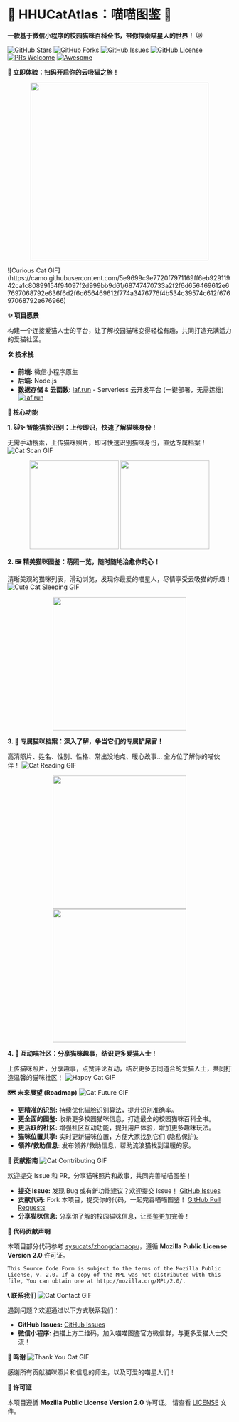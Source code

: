# 🐾 HHUCatAtlas：喵喵图鉴 🐾

**一款基于微信小程序的校园猫咪百科全书，带你探索喵星人的世界！** 😻

[![GitHub Stars](https://img.shields.io/github/stars/424635328/HHUCatAtlas?style=social)](https://github.com/424635328/HHUCatAtlas)
[![GitHub Forks](https://img.shields.io/github/forks/424635328/HHUCatAtlas?style=social)](https://github.com/424635328/HHUCatAtlas)
[![GitHub Issues](https://img.shields.io/github/issues/424635328/HHUCatAtlas)](https://github.com/424635328/HHUCatAtlas/issues)
[![GitHub License](https://img.shields.io/github/license/424635328/HHUCatAtlas)](LICENSE)
[![PRs Welcome](https://img.shields.io/badge/PRs-welcome-brightgreen.svg)](https://github.com/424635328/HHUCatAtlas/pulls)
[![Awesome](https://awesome.re/badge.svg)](https://awesome.re)

**🚀 立即体验：扫码开启你的云吸猫之旅！**

<p align="center">
  <img src="production/scan.png" width= "400">
</p>
![Curious Cat GIF](https://camo.githubusercontent.com/5e9699c9e7720f7971169ff6eb92911942ca1c80899154f94097f2d999bb9d61/68747470733a2f2f6d656469612e67697068792e636f6d2f6d656469612f774a3476776f4b534c39574c612f67697068792e676966)

**✨ 项目愿景**

构建一个连接爱猫人士的平台，让了解校园猫咪变得轻松有趣，共同打造充满活力的爱猫社区。

**🛠️ 技术栈**

*   **前端:** 微信小程序原生
*   **后端:** Node.js
*   **数据存储 & 云函数:** [laf.run](https://laf.run) - Serverless 云开发平台 (一键部署，无需运维)
    [![laf.run](https://img.shields.io/badge/Powered%20by-laf.run-blue)](https://laf.run)

**🌟 核心功能**

**1. 🐱✨ 智能猫脸识别：上传即识，快速了解猫咪身份！**

无需手动搜索，上传猫咪照片，即可快速识别猫咪身份，直达专属档案！
![Cat Scan GIF](https://camo.githubusercontent.com/956612679985612d7c25f54b629121574d948ed1a7f4f6c0a99195e1036e7a56/68747470733a2f2f6d656469612e67697068792e636f6d2f6d656469612f5571786468475732657132723847475330782f67697068792e676966)
<p align="center">
  <img src="production/p9.jpg" width="200">
  <img src="production/p10.jpg" width="200">
</p>

**2. 🖼️ 精美猫咪图鉴：萌照一览，随时随地治愈你的心！**

清晰美观的猫咪列表，滑动浏览，发现你最爱的喵星人，尽情享受云吸猫的乐趣！
![Cute Cat Sleeping GIF](https://camo.githubusercontent.com/3550d7405a3f4851104a0781d2e0717a6369c622e94c70b3ed671289f025d2c6/68747470733a2f2f6d656469612e67697068792e636f6d2f6d656469612f35567945694a397a5777564c46766a52676b2f67697068792e676966)
<p align="center">
  <img src="production/p2.jpg" width="300">
</p>

**3. 📜 专属猫咪档案：深入了解，争当它们的专属铲屎官！**

高清照片、姓名、性别、性格、常出没地点、暖心故事… 全方位了解你的喵伙伴！
![Cat Reading GIF](https://camo.githubusercontent.com/85a14f108822273e2e2af4d587941611397f104630c91b195048811d8f34a74a/68747470733a2f2f6d656469612e67697068792e636f6d2f6d656469612f68765332444c6a5139685157342f67697068792e676966)
<p align="center">
  <img src="production/p10.jpg" width="300">
  <img src="production/p11.jpg" width="300">
</p>

**4. 💬 互动喵社区：分享猫咪趣事，结识更多爱猫人士！**

上传猫咪照片，分享趣事，点赞评论互动，结识更多志同道合的爱猫人士，共同打造温馨的猫咪社区！
![Happy Cat GIF](https://camo.githubusercontent.com/f2e3d3d3d2e1f2b4b2d7606f618b753a36157c08bb438365f419c39798858c84/68747470733a2f2f6d656469612e67697068792e636f6d2f6d656469612f3630725a31656a335776304f492f67697068792e676966)

**🗺️ 未来展望 (Roadmap)**
![Cat Future GIF](https://camo.githubusercontent.com/f5268b4e7e5a59c9d5847313697d2a6d8c3dd2f802a4c9266058b75e3dd361cf/68747470733a2f2f6d656469612e67697068792e636f6d2f6d656469612f4a49583974324e3045336d346a543573324c2f67697068792e676966)
*   **更精准的识别:** 持续优化猫脸识别算法，提升识别准确率。
*   **更全面的图鉴:** 收录更多校园猫咪信息，打造最全的校园猫咪百科全书。
*   **更活跃的社区:** 增强社区互动功能，提升用户体验，增加更多趣味玩法。
*   **猫咪位置共享:**  实时更新猫咪位置，方便大家找到它们 (隐私保护)。
*   **领养/救助信息:**  发布领养/救助信息，帮助流浪猫找到温暖的家。

**🤝 贡献指南**
![Cat Contributing GIF](https://camo.githubusercontent.com/d347481379e594d25e248538b4b9975603c856ef361a920746c8471b1cf1c666/68747470733a2f2f6d656469612e67697068792e636f6d2f6d656469612f6c34704d6174747851376535384b677a6d2f67697068792e676966)

欢迎提交 Issue 和 PR，分享猫咪照片和故事，共同完善喵喵图鉴！

*   **提交 Issue:**  发现 Bug 或有新功能建议？欢迎提交 Issue！
    [GitHub Issues](https://github.com/424635328/HHUCatAtlas/issues)
*   **贡献代码:**  Fork 本项目，提交你的代码，一起完善喵喵图鉴！
    [GitHub Pull Requests](https://github.com/424635328/HHUCatAtlas/pulls)
*   **分享猫咪信息:**  分享你了解的校园猫咪信息，让图鉴更加完善！

**📄 代码贡献声明**

本项目部分代码参考 [sysucats/zhongdamaopu](https://github.com/sysucats/zhongdamaopu)，遵循 **Mozilla Public License Version 2.0** 许可证。

```
This Source Code Form is subject to the terms of the Mozilla Public
License, v. 2.0. If a copy of the MPL was not distributed with this
file, You can obtain one at http://mozilla.org/MPL/2.0/.
```

**📞 联系我们**
![Cat Contact GIF](https://camo.githubusercontent.com/7bb36e529db83574f8e1f3d8327481a0d281e6658f105a19628df1ddb525642e/68747470733a2f2f6d656469612e67697068792e636f6d2f6d656469612f4c6d4e77724268656a6b4b394546503530342f67697068792e676966)

遇到问题？欢迎通过以下方式联系我们：

*   **GitHub Issues:** [GitHub Issues](https://github.com/424635328/HHUCatAtlas/issues)
*   **微信小程序:** 扫描上方二维码，加入喵喵图鉴官方微信群，与更多爱猫人士交流！

**🙏 鸣谢**
![Thank You Cat GIF](https://camo.githubusercontent.com/952c2958c553540012e428b2afc900482b059e76c6e2b1c09e9066500471a1b4/68747470733a2f2f6d656469612e67697068792e636f6d2f6d656469612f574e733432557959563677317650397870612f67697068792e676966)

感谢所有贡献猫咪照片和信息的师生，以及可爱的喵星人们！

**📝 许可证**

本项目遵循 **Mozilla Public License Version 2.0** 许可证。 请查看 [LICENSE](LICENSE) 文件。